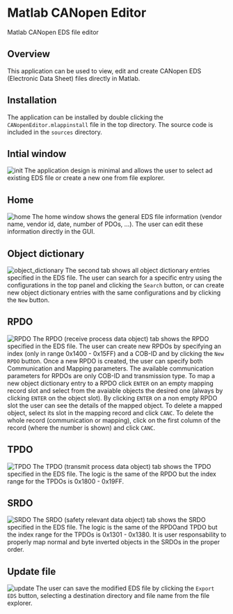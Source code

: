 # Matlab CANopen Editor
Matlab CANopen EDS file editor

## Overview
This application can be used to view, edit and create CANopen EDS (Electronic Data Sheet) files directly in Matlab.

## Installation
The application can be installed by double clicking the `CANopenEditor.mlappinstall` file in the top directory. The source code is included in the `sources` directory.

## Intial window
![init](https://github.com/nicolazande/matlab-canopen-editor/assets/115359494/a52df336-3dd3-4b2e-b1e4-556ed5901621)
The application design is minimal and allows the user to select ad existing EDS file or create a new one from file explorer.

## Home
![home](https://github.com/nicolazande/matlab-canopen-editor/assets/115359494/b9e06863-43c7-4688-bab0-6d208259a53b)
The home window shows the general EDS file information (vendor name, vendor id, date, number of PDOs, ...). The user can edit these information directly in the GUI.

## Object dictionary
![object_dictionary](https://github.com/nicolazande/matlab-canopen-editor/assets/115359494/0c42104f-a476-4611-b107-838c4779c202)
The second tab shows all object dictionary entries specified in the EDS file. The user can search for a specific entry using the configurations in the top panel and clicking the `Search` button, or can create new object dictionary entries with the same configurations and by clicking the `New` button.

## RPDO
![RPDO](https://github.com/nicolazande/matlab-canopen-editor/assets/115359494/5f0b57ae-cda6-4f1f-b9bb-db70830d5704)
The RPDO (receive process data object) tab shows the RPDO specified in the EDS file. The user can create new RPDOs by specifying an index (only in range 0x1400 - 0x15FF) and a COB-ID and by clicking the `New RPDO` button. Once a new RPDO is created, the user can specify both Communication and Mapping parameters. The available communication parameters for RPDOs are only COB-ID and transmission type. To map a new object dictionary entry to a RPDO click `ENTER` on an empty mapping record slot and select from the avaiable objects the desired one (always by clicking `ENTER` on the object slot). By clicking `ENTER` on a non empty RPDO slot the user can see the details of the mapped object. To delete a mapped object, select its slot in the mapping record and click `CANC`. To delete the whole record (communication or mapping), click on the first column of the record (where the number is shown) and click `CANC`.

## TPDO
![TPDO](https://github.com/nicolazande/matlab-canopen-editor/assets/115359494/fdccb0c3-bb85-4265-b771-33e283833e80)
The TPDO (transmit process data object) tab shows the TPDO specified in the EDS file. The logic is the same of the RPDO but the index range for the TPDOs is 0x1800 - 0x19FF.

## SRDO
![SRDO](https://github.com/nicolazande/matlab-canopen-editor/assets/115359494/d892a504-1f44-48a3-87bd-176c95f18c6b)
The SRDO (safety relevant data object) tab shows the SRDO specified in the EDS file. The logic is the same of the RPDOand TPDO but the index range for the TPDOs is 0x1301 - 0x1380. It is user responsability to properly map normal and byte inverted objects in the SRDOs in the proper order.

## Update file
![update](https://github.com/nicolazande/matlab-canopen-editor/assets/115359494/51f9282a-e8f0-4b9c-bd98-6bb50736f61f)
The user can save the modified EDS file by clicking the `Export EDS` button, selecting a destination directory and file name from the file explorer.
